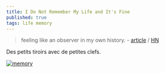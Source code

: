 ```yaml
---
title: I Do Not Remember My Life and It's Fine
published: true
tags: life memory
---
```

> feeling like an observer in my own history. - [article](https://aethermug.com/posts/i-do-not-remember-my-life-and-it-s-fine) / [HN](https://news.ycombinator.com/item?id=44197809)


Des petits tiroirs avec de petites clefs.

[![memory](https://aethermug.com/assets/posts/i-do-not-remember-my-life-and-it-s-fine/kolar.webp)](https://aethermug.com/posts/i-do-not-remember-my-life-and-it-s-fine)
